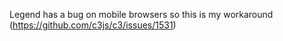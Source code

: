 Legend has a bug on mobile browsers so this is my workaround
(https://github.com/c3js/c3/issues/1531)

